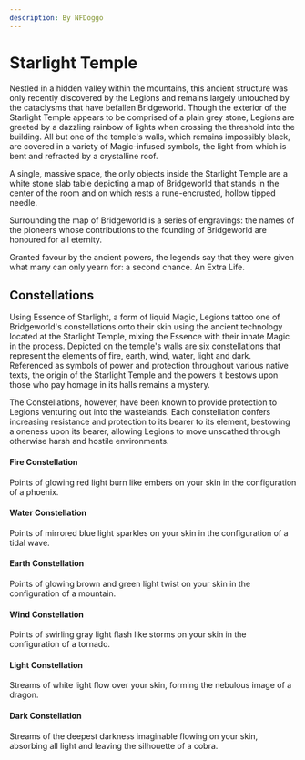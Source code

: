 ```yaml
---
description: By NFDoggo
---
```


# Starlight Temple

Nestled in a hidden valley within the mountains, this ancient structure was only recently discovered by the Legions and remains largely untouched by the cataclysms that have befallen Bridgeworld. Though the exterior of the Starlight Temple appears to be comprised of a plain grey stone, Legions are greeted by a dazzling rainbow of lights when crossing the threshold into the building. All but one of the temple's walls, which remains impossibly black, are covered in a variety of Magic-infused symbols, the light from which is bent and refracted by a crystalline roof.&#x20;

A single, massive space, the only objects inside the Starlight Temple are a white stone slab table depicting a map of Bridgeworld that stands in the center of the room and on which rests a rune-encrusted, hollow tipped needle.

Surrounding the map of Bridgeworld is a series of engravings: the names of the pioneers whose contributions to the founding of Bridgeworld are honoured for all eternity.

Granted favour by the ancient powers, the legends say that they were given what many can only yearn for: a second chance. An Extra Life.

## Constellations

Using Essence of Starlight, a form of liquid Magic, Legions tattoo one of Bridgeworld's constellations onto their skin using the ancient technology located at the Starlight Temple, mixing the Essence with their innate Magic in the process. Depicted on the temple's walls are six constellations that represent the elements of fire, earth, wind, water, light and dark. Referenced as symbols of power and protection throughout various native texts, the origin of the Starlight Temple and the powers it bestows upon those who pay homage in its halls remains a mystery.

The Constellations, however, have been known to provide protection to Legions venturing out into  the wastelands. Each constellation confers increasing resistance and protection to its bearer to its element, bestowing a oneness upon its bearer, allowing Legions to move unscathed through otherwise harsh and hostile environments.

#### **Fire Constellation**

Points of glowing red light burn like embers on your skin in the configuration of a phoenix.

#### **Water Constellation**

Points of mirrored blue light sparkles on your skin in the configuration of a tidal wave.

#### **Earth Constellation**

Points of glowing brown and green light twist on your skin in the configuration of a mountain.

#### **Wind Constellation**

Points of swirling gray light flash like storms on your skin in the configuration of a tornado.

#### **Light Constellation**

Streams of white light flow over your skin, forming the nebulous image of a dragon.

#### **Dark Constellation**

Streams of the deepest darkness imaginable flowing on your skin, absorbing all light and leaving the silhouette of a cobra.
